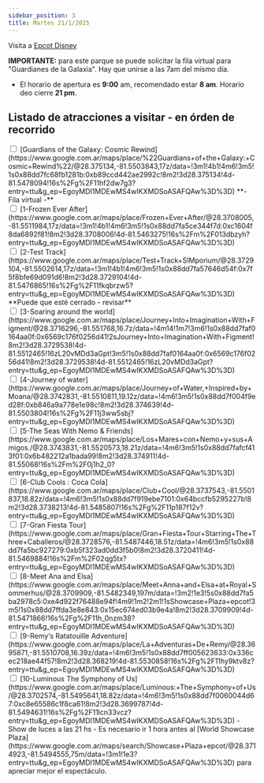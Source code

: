 ```yaml
---
sidebar_position: 3
title: Martes 21/1/2025
---
```


Visita a [Epcot Disney](https://www.google.com.ar/maps/place/Cast+Parking+(Red+Lot),+Orlando,+FL+32836,+EE.+UU./@28.372475,-81.5421017,17.3z/data=!4m15!1m8!3m7!1s0x88dd7fa47b37af61:0xdb994573748ccd8f!2sEpcot+Center+Dr,+Florida,+EE.+UU.!3b1!8m2!3d28.3733535!4d-81.5385799!16s%2Fg%2F1tvgw4f_!3m5!1s0x88dd7fa3892b0091:0x511a3805d9550224!8m2!3d28.3717743!4d-81.5425015!16s%2Fg%2F11b8tcr79p?entry=ttu&g_ep=EgoyMDI1MDEwMS4wIKXMDSoASAFQAw%3D%3D)

**IMPORTANTE:** para este parque se puede solicitar la fila virtual para "Guardianes de la Galaxia". Hay que unirse a las 7am del mismo día.

- El horario de apertura es **9:00** am, recomendado estar **8 am**. Horario deo cierre **21 pm**.

## Listado de atracciones a visitar - en órden de recorrido

<input type="checkbox" id="task3" />
<label for="task3">[Guardians of the Galaxy: Cosmic Rewind](https://www.google.com.ar/maps/place/%22Guardians+of+the+Galaxy:+Cosmic+Rewind%22/@28.375134,-81.5503843,17z/data=!3m1!4b1!4m6!3m5!1s0x88dd7fc68fb1281b:0xb89ccd442ae2992c!8m2!3d28.375134!4d-81.5478094!16s%2Fg%2F11hf2dw7g3?entry=ttu&g_ep=EgoyMDI1MDEwMS4wIKXMDSoASAFQAw%3D%3D) **- Fila virtual -**</label>

<br />

<input type="checkbox" id="task1" />
<label for="task1">[1-Frozen Ever After](https://www.google.com.ar/maps/place/Frozen+Ever+After/@28.3708005,-81.5511984,17z/data=!3m1!4b1!4m6!3m5!1s0x88dd7fa5ce344f7d:0xc1604f8da6892f81!8m2!3d28.3708006!4d-81.5463275!16s%2Fm%2F013dbzyh?entry=ttu&g_ep=EgoyMDI1MDEwMS4wIKXMDSoASAFQAw%3D%3D)</label>

<br />

<input type="checkbox" id="task2" />
<label for="task2">[2-Test Track](https://www.google.com.ar/maps/place/Test+Track+SIMporium/@28.3729104,-81.5502614,17z/data=!3m1!4b1!4m6!3m5!1s0x88dd7fa57646d54f:0x7f5f8bfe69d091d6!8m2!3d28.3729104!4d-81.5476865!16s%2Fg%2F11fkqbrzw5?entry=ttu&g_ep=EgoyMDI1MDEwMS4wIKXMDSoASAFQAw%3D%3D) **Puede que esté cerrado - revisar**</label>

<br />


<input type="checkbox" id="task4" />
<label for="task4">[3-Soaring around the world](https://www.google.com.ar/maps/place/Journey+Into+Imagination+With+Figment/@28.3716296,-81.551768,16.7z/data=!4m14!1m7!3m6!1s0x88dd7faf0164aa0f:0x6569c176f0256d41!2sJourney+Into+Imagination+With+Figment!8m2!3d28.3729538!4d-81.5512465!16zL20vMDd3aGpt!3m5!1s0x88dd7faf0164aa0f:0x6569c176f0256d41!8m2!3d28.3729538!4d-81.5512465!16zL20vMDd3aGpt?entry=ttu&g_ep=EgoyMDI1MDEwMS4wIKXMDSoASAFQAw%3D%3D) </label>

<br />

<input type="checkbox" id="task5" />
<label for="task5">[4-Journey of water](https://www.google.com.ar/maps/place/Journey+of+Water,+Inspired+by+Moana/@28.3742831,-81.5510811,19.12z/data=!4m6!3m5!1s0x88dd7f004f9ed28f:0xb846a9a778e1e98c!8m2!3d28.374639!4d-81.5503804!16s%2Fg%2F11j3ww5sbj?entry=ttu&g_ep=EgoyMDI1MDEwMS4wIKXMDSoASAFQAw%3D%3D) </label>

<br />

<input type="checkbox" id="task6" />
<label for="task6">[5-The Seas With Nemo & Friends](https://www.google.com.ar/maps/place/Los+Mares+con+Nemo+y+sus+Amigos./@28.3743831,-81.5520573,18.21z/data=!4m6!3m5!1s0x88dd7fafcf413f01:0x6b482212a1bada99!8m2!3d28.374911!4d-81.55068!16s%2Fm%2F0j1h2_0?entry=ttu&g_ep=EgoyMDI1MDEwMS4wIKXMDSoASAFQAw%3D%3D) </label>

<br />

<input type="checkbox" id="task7" />
<label for="task7">[6-Club Cools : Coca Cola](https://www.google.com.ar/maps/place/Club+Cool/@28.3737543,-81.5501837,18.82z/data=!4m6!3m5!1s0x88dd7f919ebe7101:0x64bccfb5295227b!8m2!3d28.3738213!4d-81.5485807!16s%2Fg%2F11p187f12v?entry=ttu&g_ep=EgoyMDI1MDEwMS4wIKXMDSoASAFQAw%3D%3D) </label>

<br />

<input type="checkbox" id="task8" />
<label for="task8">[7-Gran Fiesta Tour](https://www.google.com.ar/maps/place/Gran+Fiesta+Tour+Starring+The+Three+Caballeros/@28.3728576,-81.5487446,18.51z/data=!4m6!3m5!1s0x88dd7fa5bc927279:0xb5f323ad0dd3f5b0!8m2!3d28.3720411!4d-81.5469884!16s%2Fm%2F02qg5tx?entry=ttu&g_ep=EgoyMDI1MDEwMS4wIKXMDSoASAFQAw%3D%3D) </label>

<br />

<input type="checkbox" id="task9" />
<label for="task9">[8-Meet Ana and Elsa](https://www.google.com.ar/maps/place/Meet+Anna+and+Elsa+at+Royal+Sommerhus/@28.3709909,-81.5482349,197m/data=!3m2!1e3!5s0x88dd7fa5ba2978c5:0xe4d922f76488e94f!4m9!1m2!2m1!1sShowcase+Plaza+epcot!3m5!1s0x88dd7ffda3e8e843:0x15ec674ed03b9e4a!8m2!3d28.3709909!4d-81.5471866!16s%2Fg%2F11h_0nzm38?entry=ttu&g_ep=EgoyMDI1MDEwMS4wIKXMDSoASAFQAw%3D%3D) </label>

<br />

<input type="checkbox" id="task9" />
<label for="task9">[9-Remy‘s Ratatouille Adventure](https://www.google.com.ar/maps/place/La+Adventuras+De+Remy/@28.3695871,-81.5510708,16.39z/data=!4m6!3m5!1s0x88dd7ff005623633:0x336cec218ae44f57!8m2!3d28.368219!4d-81.5530858!16s%2Fg%2F11hy9ktv8z?entry=ttu&g_ep=EgoyMDI1MDEwMS4wIKXMDSoASAFQAw%3D%3D) </label>


<br />

<input type="checkbox" id="task10" />
<label for="task10">[10-Luminous The Symphony of Us](https://www.google.com.ar/maps/place/Luminous:+The+Symphony+of+Us/@28.3702574,-81.5495641,18.82z/data=!4m6!3m5!1s0x88dd7f0060044d67:0xc8e65586c1f8ca61!8m2!3d28.3699787!4d-81.5494631!16s%2Fg%2F11lcn33vcz?entry=ttu&g_ep=EgoyMDI1MDEwMS4wIKXMDSoASAFQAw%3D%3D) - Show de luces a las 21 hs - Es necesario ir 1 hora antes al [World Showcase Plaza](https://www.google.com.ar/maps/search/Showcase+Plaza+epcot/@28.3714923,-81.5494555,75m/data=!3m1!1e3?entry=ttu&g_ep=EgoyMDI1MDEwMS4wIKXMDSoASAFQAw%3D%3D) para apreciar mejor el espectáculo.  </label>


